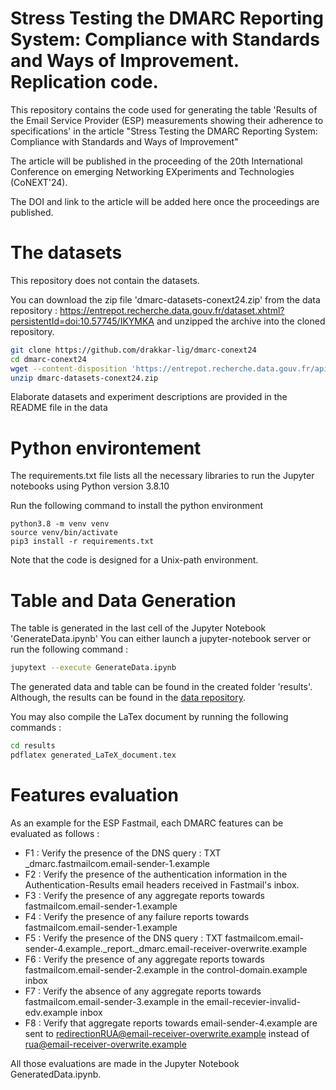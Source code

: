 # Stress Testing the DMARC Reporting System: Compliance with Standards and Ways of Improvement. Replication code.

This repository contains the code used for generating the table 'Results of the Email Service Provider (ESP) 
measurements showing their adherence to specifications' in the article 
"Stress Testing the DMARC Reporting System: Compliance with Standards and Ways of Improvement"

The article will be published in the proceeding of the 20th International Conference on emerging Networking 
EXperiments and Technologies (CoNEXT'24).

The DOI and link to the article will be added here once the proceedings are published.

# The datasets

This repository does not contain the datasets. 

You can download the zip file 'dmarc-datasets-conext24.zip' from the data repository : https://entrepot.recherche.data.gouv.fr/dataset.xhtml?persistentId=doi:10.57745/IKYMKA and unzipped the archive into the cloned repository.

```bash
git clone https://github.com/drakkar-lig/dmarc-conext24
cd dmarc-conext24
wget --content-disposition 'https://entrepot.recherche.data.gouv.fr/api/access/datafile/:persistentId?persistentId=doi:10.57745/GXFEMF' 
unzip dmarc-datasets-conext24.zip
```
Elaborate datasets and experiment descriptions are provided in the README file in the data 

# Python environtement
The requirements.txt file lists all the necessary libraries to run the Jupyter notebooks using Python version 3.8.10

Run the following command to install the python environment

```
python3.8 -m venv venv
source venv/bin/activate
pip3 install -r requirements.txt
```
Note that the code is designed for a Unix-path environment.

# Table and Data Generation 

The table is generated in the last cell of the Jupyter Notebook 'GenerateData.ipynb'
You can either launch a jupyter-notebook server or run the following command :

```bash
jupytext --execute GenerateData.ipynb
```


The generated data and table can be found in the created folder 'results'. 
Although, the results can be found in the [data repository](https://entrepot.recherche.data.gouv.fr/file.xhtml?persistentId=doi:10.57745/I36UKN).

You may also compile the LaTex document by running the following commands :

```bash
cd results
pdflatex generated_LaTeX_document.tex
```

# Features evaluation

As an example for the ESP Fastmail, each DMARC features can be evaluated as follows : 

- F1 : Verify the presence of the DNS query : TXT _dmarc.fastmailcom.email-sender-1.example
- F2 : Verify the presence of the authentication information in the Authentication-Results email headers received in Fastmail's inbox. 
- F3 : Verify the presence of any aggregate reports towards fastmailcom.email-sender-1.example
- F4 : Verify the presence of any failure reports towards fastmailcom.email-sender-1.example
- F5 : Verify the presence of the DNS query : TXT fastmailcom.email-sender-4.example._report._dmarc.email-receiver-overwrite.example
- F6 : Verify the presence of any aggregate reports towards fastmailcom.email-sender-2.example in the control-domain.example inbox
- F7 : Verify the absence of any aggregate reports towards fastmailcom.email-sender-3.example in the email-recevier-invalid-edv.example inbox
- F8 : Verify that aggregate reports towards email-sender-4.example are sent to redirectionRUA@email-receiver-overwrite.example instead of rua@email-receiver-overwrite.example

All those evaluations are made in the Jupyter Notebook GeneratedData.ipynb. 